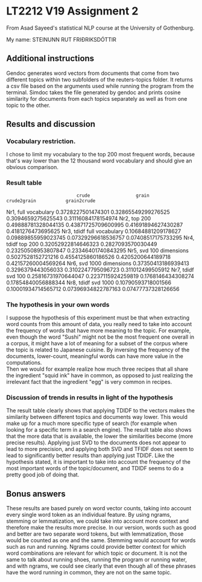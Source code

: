# LT2212 V19 Assignment 2

From Asad Sayeed's statistical NLP course at the University of Gothenburg.

My name: STEINUNN RUT FRIÐRIKSDÓTTIR

## Additional instructions
Gendoc generates word vectors from documents that come from two different topics within two subfolders of the reuters-topics folder.
It returns a csv file based on the arguments used while running the program from the terminal. Simdoc takes the file generated by
gendoc and prints cosine similarity for documents from each topics separately as well as from one topic to the other. 

## Results and discussion

### Vocabulary restriction.

I chose to limit my vocabulary to the top 200 most frequent words, because that's
way lower than the 12 thousand word vocabulary and should give an obvious
comparison.

### Result table
                              crude                 grain                   crude2grain           grain2crude
Nr1, full vocabulary          0.3728227501474301    0.32865549299276525     0.3094659275625543    0.31116084178154974
Nr2, top 200                  0.49888781328044135   0.43871725709600995     0.41691894627430287   0.4181276473695625
Nr3, tdidf full vocabulary    0.10684881209178627   0.09889855959023745     0.07329296618536757   0.07408517175733295
Nr4, tdidf top 200            0.32052922814646323   0.2827093570030449      0.23250508953807847   0.23346401740843295
Nr5, svd 100 dimensions       0.5027528152721216    0.4554125860186526      0.4205200644189718    0.42157260004569264
Nr6, svd 1000 dimensions      0.37350413186939413   0.3296379443056033      0.3102247795096723    0.311012499505912
Nr7, tdidf svd 100            0.25816731970644047   0.2237115924259819      0.1768146434308274    0.17854840056888344
Nr8, tdidf svd 1000           0.10790593718001566   0.10001934714565712     0.07396934822787163   0.07477737328126656


### The hypothesis in your own words
I suppose the hypothesis of this experiment must be that when extracting word
counts from this amount of data, you really need to take into account the
frequency of words that have more meaning to the topic. For example, even though
the word "Sushi" might not be the most frequent one overall in a corpus, it
might have a lot of meaning for a subset of the corpus where the topic is
related to Japanese cuisine. By inversing the frequency of the documents,
lower-count, meaningful words can have more value in the computations.  
Then we would for example realize how much three recipes that all share the
ingredient "squid ink" have in common, as opposed to just realizing the irrelevant
fact that the ingredient "egg" is very common in recipes.

### Discussion of trends in results in light of the hypothesis
The result table clearly shows that applying TDIDF to the vectors makes the similarity between different topics and documents
way lower. This would make up for a much more specific type of search (for example when looking for a specific term in a search engine).
The result table also shows that the more data that is available, the lower the similarities become (more precise results).
Applying just SVD to the documents does not appear to lead to more precision, and applying both SVD and TFIDF does not seem to lead to
significantly better results than applying just TDIDF. Like the hypothesis stated, it is important to take into account the frequency
of the most important words of the topic/document, and TDIDF seems to do a pretty good job of doing that.  

## Bonus answers
These results are based purely on word vector counts, taking into account every single word token as an individual feature.
By using ngrams, stemming or lemmatization, we could take into account more context and therefore make the results more precise.
In our version, words such as good and better are two separate word tokens, but with lemmatization, those would be counted as one and the same. Stemming would account for  words such as run and running. Ngrams could provide better context for which word combinations are relevant for which topic or document. It is not the same to talk about running shoes, running the program or running water, and with ngrams, we could see clearly that even though all of these phrases have the word running in common, they are not on the same topic.  
